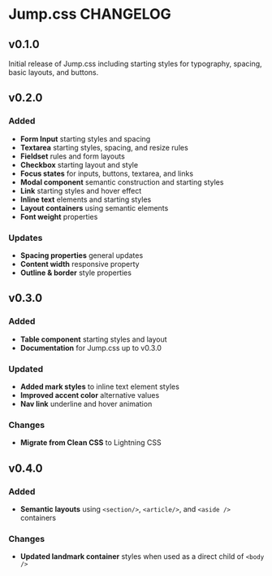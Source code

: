 # Jump.css CHANGELOG

## v0.1.0

Initial release of Jump.css including starting styles for typography, spacing, basic layouts, and buttons.

## v0.2.0

### Added

- **Form Input** starting styles and spacing
- **Textarea** starting styles, spacing, and resize rules
- **Fieldset** rules and form layouts
- **Checkbox** starting layout and style
- **Focus states** for inputs, buttons, textarea, and links
- **Modal component** semantic construction and starting styles
- **Link** starting styles and hover effect
- **Inline text** elements and starting styles
- **Layout containers** using semantic elements
- **Font weight** properties

### Updates

- **Spacing properties** general updates
- **Content width** responsive property
- **Outline & border** style properties

## v0.3.0

### Added

- **Table component** starting styles and layout
- **Documentation** for Jump.css up to v0.3.0

### Updated

- **Added mark styles** to inline text element styles
- **Improved accent color** alternative values
- **Nav link** underline and hover animation

### Changes

- **Migrate from Clean CSS** to Lightning CSS

## v0.4.0

### Added

- **Semantic layouts** using `<section/>`, `<article/>`, and `<aside />` containers

### Changes

- **Updated landmark container** styles when used as a direct child of `<body />`

